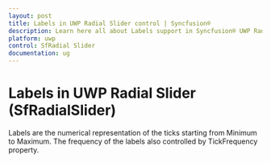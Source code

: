 ```yaml
---
layout: post
title: Labels in UWP Radial Slider control | Syncfusion®
description: Learn here all about Labels support in Syncfusion® UWP Radial Slider (SfRadialSlider) control and more.
platform: uwp
control: SfRadial Slider 
documentation: ug
---
```


# Labels in UWP Radial Slider (SfRadialSlider)

Labels are the numerical representation of the ticks starting from Minimum to Maximum. The frequency of the labels also controlled by TickFrequency property. 
